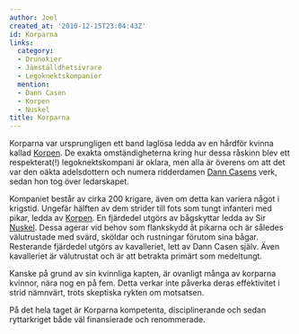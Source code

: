 ```yaml
---
author: Joel
created_at: '2010-12-15T23:04:43Z'
id: Korparna
links:
  category:
  - Drunokier
  - Jämställdhetsivrare
  - Legoknektskompanier
  mention:
  - Dann Casen
  - Korpen
  - Nuskel
title: Korparna
---
```


Korparna var ursprungligen ett band laglösa ledda av en hårdför kvinna kallad [Korpen]. De exakta
omständigheterna kring hur dessa råskinn blev ett respekterat(!) legoknektskompani är oklara, men
alla är överens om att det var den oäkta adelsdottern och numera ridderdamen [Dann Casens] verk,
sedan hon tog över ledarskapet.

Kompaniet består av cirka 200 krigare, även om detta kan variera något i krigstid. Ungefär hälften
av dem strider till fots som tungt infanteri med pikar, ledda av [Korpen]. En fjärdedel utgörs av
bågskyttar ledda av Sir [Nuskel]. Dessa agerar vid behov som flankskydd åt pikarna och är således
välutrustade med svärd, sköldar och rustningar förutom sina bågar. Resterande fjärdedel utgörs av
kavalleriet, lett av Dann Casen själv. Även kavalleriet är välutrustat och är att betrakta primärt
som medeltungt.

Kanske på grund av sin kvinnliga kapten, är ovanligt många av korparna kvinnor, nära nog en på fem.
Detta verkar inte påverka deras effektivitet i strid nämnvärt, trots skeptiska rykten om motsatsen.

På det hela taget är Korparna kompetenta, disciplinerande och sedan ryttarkriget både väl
finansierade och renommerade.

  [Korpen]: Korpen
  [Dann Casens]: Dann_Casen
  [Nuskel]: Nuskel
